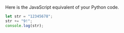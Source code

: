  Here is the JavaScript equivalent of your Python code.

```javascript
let str = "12345678";
str += "9!";
console.log(str);
```
